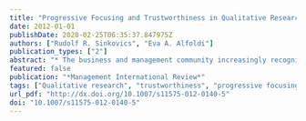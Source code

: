 ```yaml
---
title: "Progressive Focusing and Trustworthiness in Qualitative Research: The Enabling Role of Computer-Assisted Qualitative Data Analysis Software (CAQDAS)"
date: 2012-01-01
publishDate: 2020-02-25T06:35:37.847975Z
authors: ["Rudolf R. Sinkovics", "Eva A. Alfoldi"]
publication_types: ["2"]
abstract: "* The business and management community increasingly recognises that qualitative research is a ‘messy’, non-linear and often unpredictable undertaking. Yet, a considerable proportion of the qualitative research published in top journals is still presented as the result of a linear, predictable research process, thus wrongly suggesting deductive reasoning. * In this paper, we focus on a particular type of ‘messiness’ where during fieldwork, the research context is revealed to be more complex than anticipated, forcing the researcher to gradually refine/shift their focus to reflect ‘what really matters’. We adopt Stake’s notion of progressive focusing for this gradual approach. * Progressive focusing is well-suited to qualitative research in international business requiring complex iteration between theory and data, and the truthful yet coherent presentation of the research process. We propose that this dual challenge of complexity and trustworthiness may be addressed by using computer-assisted qualitative data analysis software (CAQDAS). * We present conceptual considerations and guidelines and offer a view on a ‘messy’, non-linear doctoral research project conducted using a progressive focusing approach, to demonstrate how CAQDAS can help to develop and re-negotiate insights from theory and interview data, as well as enhance trustworthiness, transparency and publication potential."
featured: false
publication: "*Management International Review*"
tags: ["Qualitative research", "trustworthiness", "progressive focusing", "CAQDAS", "nonlinearity", "emic and etic perspectives"]
url_pdf: "http://dx.doi.org/10.1007/s11575-012-0140-5"
doi: "10.1007/s11575-012-0140-5"
---
```


